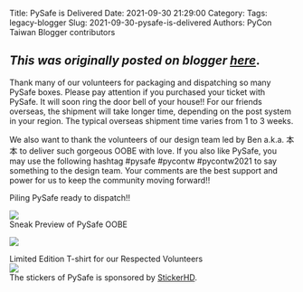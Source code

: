 Title: PySafe is Delivered
Date: 2021-09-30 21:29:00
Category:
Tags: legacy-blogger
Slug: 2021-09-30-pysafe-is-delivered
Authors: PyCon Taiwan Blogger contributors

*This was originally posted on blogger [here](https://pycontw.blogspot.com/2021/09/pysafe-is-delivered.html)*.
---
Thank many of our volunteers for packaging and dispatching so many PySafe boxes. Please pay attention if you purchased your ticket with PySafe. It will soon ring the door bell of your house!! For our friends overseas, the shipment will take longer time, depending on the post system in your region. The typical overseas shipment time varies from 1 to 3 weeks.

We also want to thank the volunteers of our design team led by Ben a.k.a. 本本 to deliver such gorgeous OOBE with love. If you also like PySafe, you may use the following hashtag #pysafe #pycontw #pycontw2021 to say something to the design team. Your comments are the best support and power for us to keep the community moving forward!!




Piling PySafe ready to dispatch!!

[![](https://1.bp.blogspot.com/-ZtvwBkZAh68/YVW4kORshBI/AAAAAAABTXc/OqIMFqIzqnkwyIfRgGNV8hd6ZPlxdvRdACLcBGAsYHQ/s320/image1.jpg)](https://1.bp.blogspot.com/-ZtvwBkZAh68/YVW4kORshBI/AAAAAAABTXc/OqIMFqIzqnkwyIfRgGNV8hd6ZPlxdvRdACLcBGAsYHQ/s2048/image1.jpg)  
Sneak Preview of PySafe OOBE

[![](https://1.bp.blogspot.com/-8ZPjaqXKQRo/YVW4k2p4kiI/AAAAAAABTXk/I_C1YDnJ78MBdndsoH-PozPEf-_7vsCxQCLcBGAsYHQ/s320/image0.jpg)](https://1.bp.blogspot.com/-8ZPjaqXKQRo/YVW4k2p4kiI/AAAAAAABTXk/I_C1YDnJ78MBdndsoH-PozPEf-_7vsCxQCLcBGAsYHQ/s2048/image0.jpg)  


Limited Edition T-shirt for our Respected Volunteers  
[![](https://1.bp.blogspot.com/-R0bpksZOy90/YVW4kwulkGI/AAAAAAABTXg/lSG4CtqEapoXoDXxIEOKGSR1418IHd29QCLcBGAsYHQ/s320/PXL_20210930_012918042.jpg)](https://1.bp.blogspot.com/-R0bpksZOy90/YVW4kwulkGI/AAAAAAABTXg/lSG4CtqEapoXoDXxIEOKGSR1418IHd29QCLcBGAsYHQ/s2048/PXL_20210930_012918042.jpg)  
The stickers of PySafe is sponsored by [StickerHD](http://StickerHD.com).

